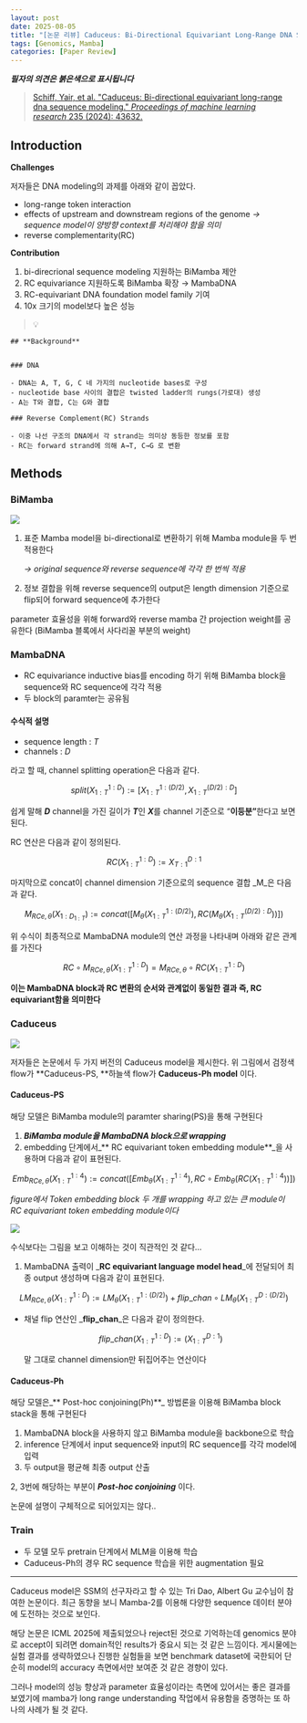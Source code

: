 ```yaml
---
layout: post
date: 2025-08-05
title: "[논문 리뷰] Caduceus: Bi-Directional Equivariant Long-Range DNA Sequence Modeling"
tags: [Genomics, Mamba]
categories: [Paper Review]
---
```


<span class="notion-red">_**필자의 의견은 붉은색으로 표시됩니다**_</span>


> [Schiff, Yair, et al. "Caduceus: Bi-directional equivariant long-range dna sequence modeling." ](https://pmc.ncbi.nlm.nih.gov/articles/PMC12189541/)[_Proceedings of machine learning research_](https://pmc.ncbi.nlm.nih.gov/articles/PMC12189541/)[ 235 (2024): 43632.](https://pmc.ncbi.nlm.nih.gov/articles/PMC12189541/)



## Introduction


**Challenges**


저자들은 DNA modeling의 과제를 아래와 같이 꼽았다.

- long-range token interaction
- effects of upstream and downstream regions of the genome 
_→ sequence model이 양방향 context를 처리해야 함을 의미_
- reverse complementarity(RC)

**Contribution**

1. bi-direcrional sequence modeling 지원하는 BiMamba 제안
1. RC equivariance 지원하도록 BiMamba 확장 → MambaDNA
1. RC-equivariant DNA foundation model family 기여
1. 10x 크기의 model보다 높은 성능

> 💡 


	## **Background**


	### DNA

	- DNA는 A, T, G, C 네 가지의 nucleotide bases로 구성
	- nucleotide base 사이의 결합은 twisted ladder의 rungs(가로대) 생성
	- A는 T와 결합, C는 G와 결합

	### Reverse Complement(RC) Strands

	- 이중 나선 구조의 DNA에서 각 strand는 의미상 동등한 정보를 포함
	- RC는 forward strand에 의해 A→T, C→G 로 변환


## Methods



### BiMamba


![](https://prod-files-secure.s3.us-west-2.amazonaws.com/542b861c-36a8-4051-84e5-8804b6728dba/2c247d59-7815-4980-99f0-8f0d21f445a7/image.png?X-Amz-Algorithm=AWS4-HMAC-SHA256&X-Amz-Content-Sha256=UNSIGNED-PAYLOAD&X-Amz-Credential=ASIAZI2LB4665CJWNXOM%2F20250917%2Fus-west-2%2Fs3%2Faws4_request&X-Amz-Date=20250917T080130Z&X-Amz-Expires=3600&X-Amz-Security-Token=IQoJb3JpZ2luX2VjECgaCXVzLXdlc3QtMiJHMEUCIEEk7t60E4dMdP95E0jQuq1c5jxxqkw1E1y6ZayCP%2BXFAiEA%2F8R1q7oZhhJ3gIpVzQ5hgWMtCG8ntwPDcqnYLdfF6EQqiAQIof%2F%2F%2F%2F%2F%2F%2F%2F%2F%2FARAAGgw2Mzc0MjMxODM4MDUiDHnL66FhPg0ZbnLWXyrcA17OdDj1M%2BQM9p6OxZW0okWVjYMWbEKek%2Fb%2BzJ5FTnNKWmUnWaH48y0pswtwbq6L%2B%2FrEbi71laFicp2h530hoDfde0qxPigkU0yw%2FXBWI7VBYtfDDj86xXKX5c%2F09r4cBxXGkwcLrTEibFEUeuX9NEk2KCE2HcP5qfse92x5UvKWQHZ0yiPUcODdbdadMDvgb7nF1OnfZZgID3jnLfHuoVVNy4Ean0K%2BCH5IR%2B4OwgvnB8U1PgKvieQFe8Vl57VMD8C10Fk6s0KilIPkneP8XxPYhDRltZ4Vos89fvExv0pr8QxXYX7CD1SgyWMrMeg4MDmYwRfXR4u2oKzysxj9pHw0rFb8BDFA3v1BrE9jjFxv5nmCifZw%2BzHyF0sPEKLKPJ68lFn5DAAEFRfIDl63N4ia28l8rKhFzJFo%2F%2BQjg6eONHHzEBn5Ycm64oURe5hUIihkx%2BQlkZxKkzO1UuKhnMat6JQsbv5tVCvPKFWYL21Lzw3tRCs1vOQXYSdAoGxLkvRUxM8eoUggVB%2BbNi9BUqTbrOJaxbkTlhZo3GNTd2xw9qJHn1XLBXeYuOi6kSgBsPYrHWXSyNwCBSclo30xLxgU58OySFxNJwGfy%2B8LpbzCE1%2FQBpyZIyZTaDwNMOjGqcYGOqUBDyo6OOVdpH4d4YRk04KajhROnTH4S%2FRk3pzoW84d72dw6snUGd1HsWq1ydgReb%2BJ0D3uqv7ifhEqcHJsz8BLYTBgst1piKGxiE3%2FwXjMlIdFdd3bHqNneTw480qWgtY1r024V2GJKJUrriZkU2fE85nlPq2262SfMYAOd5xh1dWiscU%2Bu1JbHjh97fWr6ZTm8aCHSrxm57m4ahPC1EDr8aCW5rtC&X-Amz-Signature=6c31a4d36a7a39ebe88dcd3fb98501c547200411d3fe714b7aeed14cde43a4ec&X-Amz-SignedHeaders=host&x-amz-checksum-mode=ENABLED&x-id=GetObject)

1. 표준 Mamba model을 bi-directional로 변환하기 위해 Mamba module을 두 번 적용한다

	_→ original sequence와 reverse sequence에 각각 한 번씩 적용_

1. 정보 결합을 위해 reverse sequence의 output은 length dimension 기준으로 flip되어 forward sequence에 추가한다

parameter 효율성을 위해 forward와 reverse mamba 간 projection weight를 공유한다 (BiMamba 블록에서 사다리꼴 부분의 weight)



### MambaDNA

- RC equivariance inductive bias를 encoding 하기 위해 BiMamba block을 sequence와 RC sequence에 각각 적용
- 두 block의 paramter는 공유됨


#### 수식적 설명

- sequence length : _T_
- channels : _D_

라고 할 때,  channel splitting operation은 다음과 같다.


$$
split(X^{1:D}_{1:T}):=[X^{1:(D/2)}_{1:T},X^{(D/2):D}_{1:T}]
$$


<span class="notion-red">쉽게 말해 </span><span class="notion-red">_**D**_</span><span class="notion-red"> channel을 가진 길이가 </span><span class="notion-red">_**T**_</span><span class="notion-red">인 </span><span class="notion-red">_**X**_</span><span class="notion-red">를 channel 기준으로 “</span><span class="notion-red">**이등분”**</span><span class="notion-red">한다고 보면 된다.</span>


RC 연산은 다음과 같이 정의된다.


$$
RC(X^{1:D}_{1:T}):=X^{D:1}_{T:1}
$$


마지막으로 concat이 channel dimension 기준으로의 sequence 결합 _M_은 다음과 같다.


$$
M_{RCe,\theta}(X_{1:D_{1:T}}):=concat([M_{\theta}(X^{1:(D/2)}_{1:T}),RC(M_{\theta}(X^{(D/2):D}_{1:T}))])
$$


위 수식이 최종적으로 MambaDNA module의 연산 과정을 나타내며 아래와 같은 관계를 가진다


$$
RC\circ M_{RCe,\theta}(X^{1:D}_{1:T}) = M_{RCe,\theta} \circ RC(X^{1:D}_{1:T})
$$


**이는 MambaDNA block과 RC 변환의 순서와 관계없이 동일한 결과 즉, RC equivariant함을 의미한다**



### Caduceus


![](https://prod-files-secure.s3.us-west-2.amazonaws.com/542b861c-36a8-4051-84e5-8804b6728dba/f94a60d7-8145-473b-aef9-7c68d3ec604a/image.png?X-Amz-Algorithm=AWS4-HMAC-SHA256&X-Amz-Content-Sha256=UNSIGNED-PAYLOAD&X-Amz-Credential=ASIAZI2LB4665CJWNXOM%2F20250917%2Fus-west-2%2Fs3%2Faws4_request&X-Amz-Date=20250917T080130Z&X-Amz-Expires=3600&X-Amz-Security-Token=IQoJb3JpZ2luX2VjECgaCXVzLXdlc3QtMiJHMEUCIEEk7t60E4dMdP95E0jQuq1c5jxxqkw1E1y6ZayCP%2BXFAiEA%2F8R1q7oZhhJ3gIpVzQ5hgWMtCG8ntwPDcqnYLdfF6EQqiAQIof%2F%2F%2F%2F%2F%2F%2F%2F%2F%2FARAAGgw2Mzc0MjMxODM4MDUiDHnL66FhPg0ZbnLWXyrcA17OdDj1M%2BQM9p6OxZW0okWVjYMWbEKek%2Fb%2BzJ5FTnNKWmUnWaH48y0pswtwbq6L%2B%2FrEbi71laFicp2h530hoDfde0qxPigkU0yw%2FXBWI7VBYtfDDj86xXKX5c%2F09r4cBxXGkwcLrTEibFEUeuX9NEk2KCE2HcP5qfse92x5UvKWQHZ0yiPUcODdbdadMDvgb7nF1OnfZZgID3jnLfHuoVVNy4Ean0K%2BCH5IR%2B4OwgvnB8U1PgKvieQFe8Vl57VMD8C10Fk6s0KilIPkneP8XxPYhDRltZ4Vos89fvExv0pr8QxXYX7CD1SgyWMrMeg4MDmYwRfXR4u2oKzysxj9pHw0rFb8BDFA3v1BrE9jjFxv5nmCifZw%2BzHyF0sPEKLKPJ68lFn5DAAEFRfIDl63N4ia28l8rKhFzJFo%2F%2BQjg6eONHHzEBn5Ycm64oURe5hUIihkx%2BQlkZxKkzO1UuKhnMat6JQsbv5tVCvPKFWYL21Lzw3tRCs1vOQXYSdAoGxLkvRUxM8eoUggVB%2BbNi9BUqTbrOJaxbkTlhZo3GNTd2xw9qJHn1XLBXeYuOi6kSgBsPYrHWXSyNwCBSclo30xLxgU58OySFxNJwGfy%2B8LpbzCE1%2FQBpyZIyZTaDwNMOjGqcYGOqUBDyo6OOVdpH4d4YRk04KajhROnTH4S%2FRk3pzoW84d72dw6snUGd1HsWq1ydgReb%2BJ0D3uqv7ifhEqcHJsz8BLYTBgst1piKGxiE3%2FwXjMlIdFdd3bHqNneTw480qWgtY1r024V2GJKJUrriZkU2fE85nlPq2262SfMYAOd5xh1dWiscU%2Bu1JbHjh97fWr6ZTm8aCHSrxm57m4ahPC1EDr8aCW5rtC&X-Amz-Signature=1b6a7e9df7ef20c059df5a0276448b9c2b40e56798a518c716da2c2b363d1bc5&X-Amz-SignedHeaders=host&x-amz-checksum-mode=ENABLED&x-id=GetObject)


저자들은 논문에서 두 가지 버전의 Caduceus model을 제시한다. 위 그림에서 검정색 flow가 **Caduceus-PS, **하늘색 flow가 **Caduceus-Ph model** 이다.



#### Caduceus-PS


해당 모델은 BiMamba module의 paramter sharing(PS)을 통해 구현된다

1. _**BiMamba module을 MambaDNA block으로 wrapping**_
1. embedding 단계에서_** RC equivariant token embedding module**_을 사용하며 다음과 같이 표현된다.

$$
Emb_{RCe,\theta}(X^{1:4}_{1:T}):=concat([Emb_{\theta}(X^{1:4}_{1:T}),RC \circ Emb_{\theta}(RC(X^{1:4}_{1:T}))])
$$


_figure에서 Token embedding block 두 개를 wrapping 하고 있는 큰 module이 RC equivariant token embedding module이다_


![](https://prod-files-secure.s3.us-west-2.amazonaws.com/542b861c-36a8-4051-84e5-8804b6728dba/b175e4da-71eb-4e91-8c23-a06dabe673c9/image.png?X-Amz-Algorithm=AWS4-HMAC-SHA256&X-Amz-Content-Sha256=UNSIGNED-PAYLOAD&X-Amz-Credential=ASIAZI2LB4665CJWNXOM%2F20250917%2Fus-west-2%2Fs3%2Faws4_request&X-Amz-Date=20250917T080130Z&X-Amz-Expires=3600&X-Amz-Security-Token=IQoJb3JpZ2luX2VjECgaCXVzLXdlc3QtMiJHMEUCIEEk7t60E4dMdP95E0jQuq1c5jxxqkw1E1y6ZayCP%2BXFAiEA%2F8R1q7oZhhJ3gIpVzQ5hgWMtCG8ntwPDcqnYLdfF6EQqiAQIof%2F%2F%2F%2F%2F%2F%2F%2F%2F%2FARAAGgw2Mzc0MjMxODM4MDUiDHnL66FhPg0ZbnLWXyrcA17OdDj1M%2BQM9p6OxZW0okWVjYMWbEKek%2Fb%2BzJ5FTnNKWmUnWaH48y0pswtwbq6L%2B%2FrEbi71laFicp2h530hoDfde0qxPigkU0yw%2FXBWI7VBYtfDDj86xXKX5c%2F09r4cBxXGkwcLrTEibFEUeuX9NEk2KCE2HcP5qfse92x5UvKWQHZ0yiPUcODdbdadMDvgb7nF1OnfZZgID3jnLfHuoVVNy4Ean0K%2BCH5IR%2B4OwgvnB8U1PgKvieQFe8Vl57VMD8C10Fk6s0KilIPkneP8XxPYhDRltZ4Vos89fvExv0pr8QxXYX7CD1SgyWMrMeg4MDmYwRfXR4u2oKzysxj9pHw0rFb8BDFA3v1BrE9jjFxv5nmCifZw%2BzHyF0sPEKLKPJ68lFn5DAAEFRfIDl63N4ia28l8rKhFzJFo%2F%2BQjg6eONHHzEBn5Ycm64oURe5hUIihkx%2BQlkZxKkzO1UuKhnMat6JQsbv5tVCvPKFWYL21Lzw3tRCs1vOQXYSdAoGxLkvRUxM8eoUggVB%2BbNi9BUqTbrOJaxbkTlhZo3GNTd2xw9qJHn1XLBXeYuOi6kSgBsPYrHWXSyNwCBSclo30xLxgU58OySFxNJwGfy%2B8LpbzCE1%2FQBpyZIyZTaDwNMOjGqcYGOqUBDyo6OOVdpH4d4YRk04KajhROnTH4S%2FRk3pzoW84d72dw6snUGd1HsWq1ydgReb%2BJ0D3uqv7ifhEqcHJsz8BLYTBgst1piKGxiE3%2FwXjMlIdFdd3bHqNneTw480qWgtY1r024V2GJKJUrriZkU2fE85nlPq2262SfMYAOd5xh1dWiscU%2Bu1JbHjh97fWr6ZTm8aCHSrxm57m4ahPC1EDr8aCW5rtC&X-Amz-Signature=b62d0135bea17363fbc4b3bfab8d839b89236cb568b6b8f0e6f353d9f2234189&X-Amz-SignedHeaders=host&x-amz-checksum-mode=ENABLED&x-id=GetObject)


<span class="notion-red">수식보다는 그림을 보고 이해하는 것이 직관적인 것 같다…</span>

1. MambaDNA 출력이 _**RC equivariant language model head**_에 전달되어 최종 output 생성하며 다음과 같이 표현된다.

$$
LM_{RCe,\theta}(X^{1:D}_{1:T}):= LM_{\theta}(X^{1:(D/2)}_{1:T})+flip\_chan\circ LM_{\theta}(X^{D:(D/2)}_{1:T})
$$

- 채널 flip 연산인 _**flip\_chan**_은 다음과 같이 정의한다.

	$$
	flip\_chan(X^{1:D}_{1:T}):=(X^{D:1}_{1:T})
	$$


	말 그대로 channel dimension만 뒤집어주는 연산이다



#### Caduceus-Ph


해당 모델은_** Post-hoc conjoining(Ph)**_ 방법론을 이용해 BiMamba block stack을 통해 구현된다

1. MambaDNA block을 사용하지 않고 BiMamba module을 backbone으로 학습
1. inference 단계에서 input sequence와 input의 RC sequence를 각각 model에 입력
1. 두 output을 평균해 최종 output 산출

2, 3번에 해당하는 부분이 _**Post-hoc conjoining**_ 이다.


<span class="notion-red">논문에 설명이 구체적으로 되어있지는 않다..</span>



### Train

- 두 모델 모두 pretrain 단계에서 MLM을 이용해 학습
- Caduceus-Ph의 경우 RC sequence 학습을 위한 augmentation 필요

---


<span class="notion-red">Caduceus model은 SSM의 선구자라고 할 수 있는 Tri Dao, Albert Gu 교수님이 참여한 논문이다. 최근 동향을 보니 Mamba-2를 이용해 다양한 sequence 데이터 분야에 도전하는 것으로 보인다.</span>


<span class="notion-red">해당 논문은 ICML 2025에 제출되었으나 reject된 것으로 기억하는데 genomics 분야로 accept이 되려면 domain적인 results가 중요시 되는 것 같은 느낌이다. 게시물에는 실험 결과를 생략하였으나 진행한 실험들을 보면 benchmark dataset에 국한되어 단순히 model의 accuracy 측면에서만 보여준 것 같은 경향이 있다.</span>


<span class="notion-red">그러나 model의 성능 향상과 parameter 효율성이라는 측면에 있어서는 좋은 결과를 보였기에 mamba가 long range understanding 작업에서 유용함을 증명하는 또 하나의 사례가 될 것 같다.</span>

